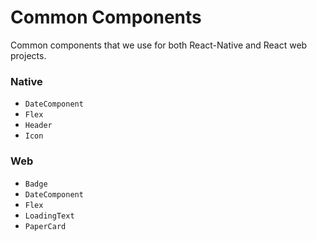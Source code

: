 # Common Components
Common components that we use for both React-Native and React web projects.


### Native

- `DateComponent`
- `Flex`
- `Header`
- `Icon`

### Web

- `Badge`
- `DateComponent`
- `Flex`
- `LoadingText`
- `PaperCard`
